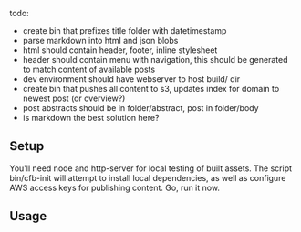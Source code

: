 todo:
- create bin that prefixes title folder with datetimestamp
- parse markdown into html and json blobs
- html should contain header, footer, inline stylesheet
- header should contain menu with navigation, this should be generated to match content of available posts
- dev environment should have webserver to host build/ dir
- create bin that pushes all content to s3, updates index for domain to newest post (or overview?)
- post abstracts should be in folder/abstract, post in folder/body
- is markdown the best solution here?

## Setup

You'll need node and http-server for local testing of built assets. The script bin/cfb-init will attempt to install local dependencies, as well as configure AWS access keys for publishing content. Go, run it now.

## Usage